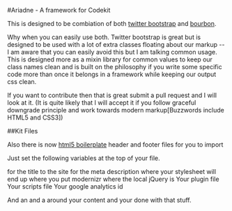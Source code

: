#Ariadne - A framework for Codekit

This is designed to be combiation of both [twitter bootstrap](http://twitter.github.com/bootstrap/) and [bourbon](http://bourbon.io). 

Why when you can easily use both. Twitter bootstrap is great but is designed to be used with a lot of extra classes floating about our markup -- I am aware that you can easily avoid this but I am talking common usage. This is designed more as a mixin library for common values to keep our class names clean and is built on the philosophy if you write some specific code more than once it belongs in a framework while keeping our output css clean. 

If you want to contribute then that is great submit a pull request and I will look at it. (It is quite likely that I will accept it if you follow graceful downgrade principle and work towards modern markup[Buzzwords include HTML5 and CSS3]) 

##Kit Files

Also there is now [html5 boilerplate](http://html5boilerplate.com) header and footer files for you to import 

Just set the following variables at the top of your file. 


<!--$title--> for the title to the site
<!--$description--> for the meta description
<!--$style--> where your stylesheet will end up
<!--$modernizr--> where you put modernizr
<!--$jQuery--> where the local jQuery is 
<!--$plugins--> Your plugin file
<!--$scripts--> Your scripts file 
<!--$googleanalytics--> Your google analytics id


And an <!--import html5-boiler-header.kit--> and a <!--import html5-boiler-footer.kit--> around your content and your done with that stuff. 
 
